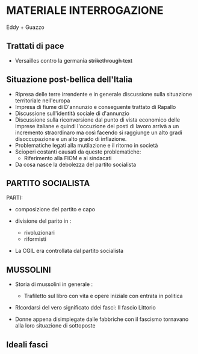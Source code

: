 # MATERIALE INTERROGAZIONE
Eddy + Guazzo

## Trattati di pace
- Versailles contro la germania
~~strikethrough text~~
## Situazione post-bellica dell'Italia
- Ripresa delle terre irrendente e in generale discussione sulla situazione territoriale nell'europa
- Impresa di fiume di D'annunzio e conseguente trattato di Rapallo
- Discussione sull'identità sociale di d'annunzio
- Discussione sulla riconversione dal punto di vista economico delle imprese italiane e quindi l'occuzione dei posti di lavoro arrivà a un incremento straordinaro ma così facendo si raggiunge un alto gradi disoccupazione e un alto grado di inflazione.
- Problematiche legati alla mutilazione e il ritorno in società
- Scioperi costanti causati da queste problematiche:
	- Riferimento alla FIOM e ai sindacati
- Da cosa nasce la debolezza del partito socialista

## PARTITO SOCIALISTA
PARTI:
- composizione del partito e capo
- divisione del parito in :
	-  rivoluzionari 
	-  riformisti

- La CGIL era controllata dal partito socialista

 ## MUSSOLINI
 - Storia di mussolini in generale :
	 - Trafiletto sul libro con vita e opere iniziale con entrata in politica
 
 - RIcordarsi del vero significato ddei fasci:
	Il fascio Littorio
-  Donne appena disimpiegate dalle fabbriche con il fascismo tornavano alla loro situazione di sottoposte

## Ideali fasci
<!--stackedit_data:
eyJoaXN0b3J5IjpbOTE3ODMyODA0LC0xNDQzMjQ1NjMwLDc3MD
I5NTcwNSwtMzE3MTQ5MjkzXX0=
-->